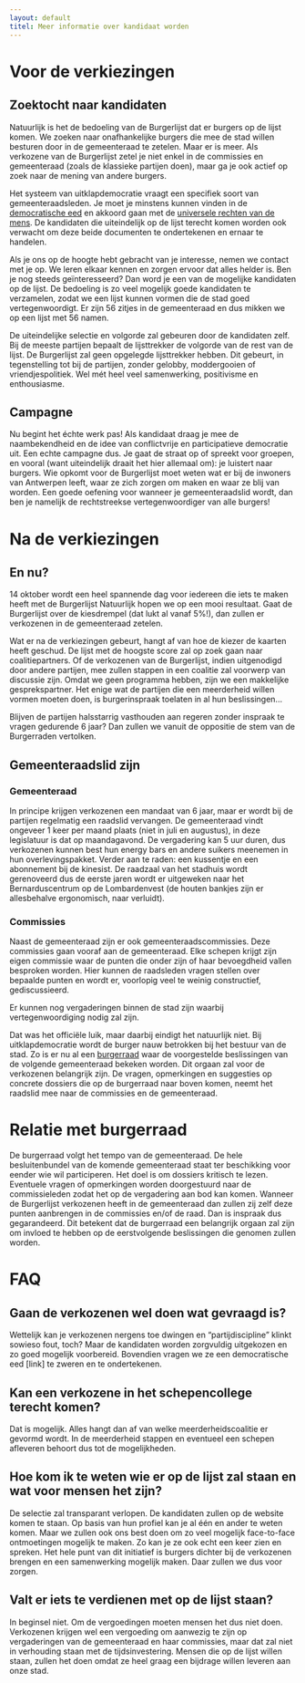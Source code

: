 ```yaml
---
layout: default
titel: Meer informatie over kandidaat worden
---
```

# Voor de verkiezingen

## Zoektocht naar kandidaten
Natuurlijk is het de bedoeling van de Burgerlijst dat er burgers op de lijst komen. We zoeken naar onafhankelijke burgers die mee de stad willen besturen door in de gemeenteraad te zetelen. Maar er is meer. Als verkozene van de Burgerlijst zetel je niet enkel in de commissies en gemeenteraad (zoals de klassieke partijen doen), maar ga je ook actief op zoek naar de mening van andere burgers.
 
Het systeem van uitklapdemocratie vraagt een specifiek soort van gemeenteraadsleden. Je moet je minstens kunnen vinden in de [democratische eed](http://burgerlijst.be/democratische_eed.html) en akkoord gaan met de [universele rechten van de mens](http://burgerlijst.be/universele_rechten_van_mens.html). De kandidaten die uiteindelijk op de lijst terecht komen worden ook verwacht om deze beide documenten te ondertekenen en ernaar te handelen.
 
Als je ons op de hoogte hebt gebracht van je interesse, nemen we contact met je op. We leren elkaar kennen en zorgen ervoor dat alles helder is. Ben je nog steeds geïnteresseerd? Dan word je een van de mogelijke kandidaten op de lijst. De bedoeling is zo veel mogelijk goede kandidaten te verzamelen, zodat we een lijst kunnen vormen die de stad goed vertegenwoordigt. Er zijn 56 zitjes in de gemeenteraad en dus mikken we op een lijst met 56 namen.
 
De uiteindelijke selectie en volgorde zal gebeuren door de kandidaten zelf. Bij de meeste partijen bepaalt de lijsttrekker de volgorde van de rest van de lijst. De Burgerlijst zal geen opgelegde lijsttrekker hebben. Dit gebeurt, in tegenstelling tot bij de partijen, zonder gelobby, moddergooien of vriendjespolitiek. Wel mét heel veel samenwerking, positivisme en enthousiasme.

## Campagne
Nu begint het échte werk pas! Als kandidaat draag je mee de naambekendheid en de idee van conflictvrije en participatieve democratie uit. Een echte campagne dus. Je gaat de straat op of spreekt voor groepen, en vooral (want uiteindelijk draait het hier allemaal om): je luistert naar burgers. Wie opkomt voor de Burgerlijst moet weten wat er bij de inwoners van Antwerpen leeft, waar ze zich zorgen om maken en waar ze blij van worden. Een goede oefening voor wanneer je gemeenteraadslid wordt, dan ben je namelijk de rechtstreekse vertegenwoordiger van alle burgers!
 
# Na de verkiezingen

## En nu?
14 oktober wordt een heel spannende dag voor iedereen die iets te maken heeft met de Burgerlijst Natuurlijk  hopen we op een mooi resultaat. Gaat de Burgerlijst over de kiesdrempel (dat lukt al vanaf 5%!), dan zullen er verkozenen in de gemeenteraad zetelen.
 
Wat er na de verkiezingen gebeurt, hangt af van hoe de kiezer de kaarten heeft geschud. De lijst met de hoogste score zal op zoek gaan naar coalitiepartners. Of de verkozenen van de Burgerlijst, indien uitgenodigd door andere partijen, mee zullen stappen in een coalitie zal voorwerp van discussie zijn.
Omdat we geen programma hebben, zijn we een makkelijke gesprekspartner. Het enige wat de partijen die een meerderheid willen vormen moeten doen, is burgerinspraak toelaten in al hun beslissingen...

Blijven de partijen halsstarrig vasthouden aan regeren zonder inspraak te vragen gedurende 6 jaar? Dan zullen we vanuit de oppositie de stem van de Burgerraden vertolken.

## Gemeenteraadslid zijn

### Gemeenteraad
In principe krijgen verkozenen een mandaat van 6 jaar, maar er wordt bij de partijen regelmatig een raadslid vervangen.
De gemeenteraad vindt ongeveer 1 keer per maand plaats (niet in juli en augustus), in deze legislatuur is dat op maandagavond. De vergadering kan 5 uur duren, dus verkozenen kunnen best hun energy bars en andere suikers meenemen in hun overlevingspakket. Verder aan te raden: een kussentje en een abonnement bij de kinesist. De raadzaal van het stadhuis wordt gerenoveerd dus de eerste jaren wordt er uitgeweken naar het Bernarduscentrum op de Lombardenvest (de houten bankjes zijn er allesbehalve ergonomisch, naar verluidt).
 
### Commissies
Naast de gemeenteraad zijn er ook gemeenteraadscommissies. Deze commissies gaan vooraf aan de gemeenteraad. Elke schepen krijgt zijn eigen commissie waar de punten die onder zijn of haar bevoegdheid vallen besproken worden. Hier kunnen de raadsleden vragen stellen over bepaalde punten en wordt er, voorlopig veel te weinig constructief,  gediscussieerd.
 
Er kunnen nog vergaderingen binnen de stad zijn waarbij vertegenwoordiging nodig zal zijn.
 
Dat was het officiële luik, maar daarbij eindigt het natuurlijk niet. Bij uitklapdemocratie wordt de burger nauw betrokken bij het bestuur van de stad. Zo is er nu al een [burgerraad](http://burgerraad.be) waar de voorgestelde beslissingen van de volgende gemeenteraad bekeken worden. Dit orgaan zal voor de verkozenen belangrijk zijn. De vragen, opmerkingen en suggesties op concrete dossiers die op de burgerraad naar boven komen, neemt het raadslid mee naar de commissies en de gemeenteraad.

# Relatie met burgerraad
De burgerraad volgt het tempo van de gemeenteraad. De hele besluitenbundel van de komende gemeenteraad staat ter beschikking voor eender wie wil participeren. Het doel is om dossiers kritisch te lezen. Eventuele vragen of opmerkingen worden doorgestuurd naar de commissieleden zodat het op de vergadering aan bod kan komen.
Wanneer de Burgerlijst verkozenen heeft in de gemeenteraad dan zullen zij zelf deze punten aanbrengen in de commissies en/of de raad. Dan is inspraak dus gegarandeerd. Dit betekent dat de burgerraad een belangrijk orgaan zal zijn om invloed te hebben op de eerstvolgende beslissingen die genomen zullen worden.

# FAQ

## Gaan de verkozenen wel doen wat gevraagd is?
Wettelijk kan je verkozenen nergens toe dwingen en “partijdiscipline” klinkt sowieso fout, toch? Maar de kandidaten worden zorgvuldig uitgekozen en zo goed mogelijk voorbereid. Bovendien vragen we ze een democratische eed [link] te zweren en te ondertekenen.

## Kan een verkozene in het schepencollege terecht komen?
Dat is mogelijk. Alles hangt dan af van welke meerderheidscoalitie er gevormd wordt. In de meerderheid stappen en eventueel een schepen afleveren behoort dus tot de mogelijkheden.

## Hoe kom ik te weten wie er op de lijst zal staan en wat voor mensen het zijn?
De selectie zal transparant verlopen. De kandidaten zullen op de website komen te staan. Op basis van hun profiel kan je al één en ander te weten komen. Maar we zullen ook ons best doen om zo veel mogelijk face-to-face ontmoetingen mogelijk te maken. Zo kan je ze ook echt een keer zien en spreken. Het hele punt van dit initiatief is burgers dichter bij de verkozenen brengen en  een samenwerking mogelijk maken. Daar zullen we dus voor zorgen.

## Valt er iets te verdienen met op de lijst staan?
In beginsel niet. Om de vergoedingen moeten mensen het dus niet doen. Verkozenen krijgen wel een vergoeding om aanwezig te zijn op vergaderingen van de gemeenteraad en haar commissies, maar dat zal niet in verhouding staan met de tijdsinvestering. Mensen die op de lijst willen staan, zullen het doen omdat ze heel graag een bijdrage willen leveren aan onze stad.

